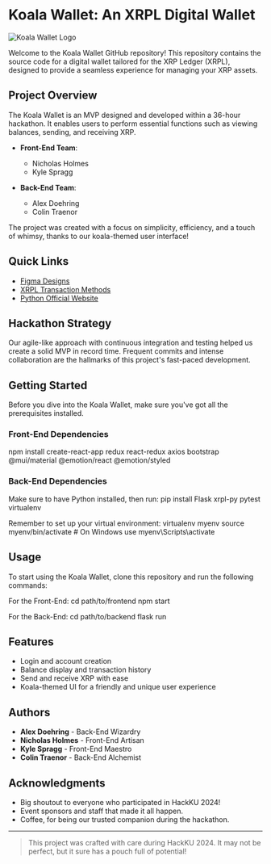 # Koala Wallet: An XRPL Digital Wallet

![Koala Wallet Logo](.FrontEnd/Design/Koala_Body.png "Koala Wallet Logo")

Welcome to the Koala Wallet GitHub repository! This repository contains the source code for a digital wallet tailored for the XRP Ledger (XRPL), designed to provide a seamless experience for managing your XRP assets.

## Project Overview
The Koala Wallet is an MVP designed and developed within a 36-hour hackathon. It enables users to perform essential functions such as viewing balances, sending, and receiving XRP. 

- **Front-End Team**:
  - Nicholas Holmes
  - Kyle Spragg

- **Back-End Team**:
  - Alex Doehring
  - Colin Traenor

The project was created with a focus on simplicity, efficiency, and a touch of whimsy, thanks to our koala-themed user interface!

## Quick Links
- [Figma Designs](#)
- [XRPL Transaction Methods](https://xrpl-py.readthedocs.io/en/stable/source/xrpl.transaction.html)
- [Python Official Website](https://www.python.org/downloads/)

## Hackathon Strategy
Our agile-like approach with continuous integration and testing helped us create a solid MVP in record time. Frequent commits and intense collaboration are the hallmarks of this project's fast-paced development.

## Getting Started
Before you dive into the Koala Wallet, make sure you've got all the prerequisites installed.

### Front-End Dependencies
npm install create-react-app redux react-redux axios bootstrap @mui/material @emotion/react @emotion/styled

### Back-End Dependencies
Make sure to have Python installed, then run:
pip install Flask xrpl-py pytest virtualenv

Remember to set up your virtual environment:
virtualenv myenv
source myenv/bin/activate # On Windows use myenv\Scripts\activate


## Usage
To start using the Koala Wallet, clone this repository and run the following commands:

For the Front-End:
cd path/to/frontend
npm start

For the Back-End:
cd path/to/backend
flask run

## Features
- Login and account creation
- Balance display and transaction history
- Send and receive XRP with ease
- Koala-themed UI for a friendly and unique user experience


## Authors
- **Alex Doehring** - Back-End Wizardry
- **Nicholas Holmes** - Front-End Artisan
- **Kyle Spragg** - Front-End Maestro
- **Colin Traenor** - Back-End Alchemist


## Acknowledgments
- Big shoutout to everyone who participated in HackKU 2024!
- Event sponsors and staff that made it all happen.
- Coffee, for being our trusted companion during the hackathon.

---
> This project was crafted with care during HackKU 2024. It may not be perfect, but it sure has a pouch full of potential!
